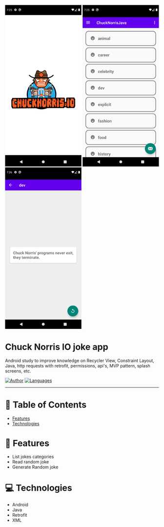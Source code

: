 <div>
<img src=".github/splash.png" width="250" />
<img src=".github/main.png" width="250" />
<img src=".github/joke.png" width="250" />
</div>

# Chuck Norris IO joke app
 Android study to improve knowledge on Recycler View, Constraint Layout, Java, http requests with retrofit,
 permissions, api's, MVP pattern, splash screens, etc.

[![Author](https://img.shields.io/badge/author-DanielJ06-7FCD91?style=flat-square)](https://github.com/danielj06)
[![Languages](https://img.shields.io/github/languages/count/DanielJ06/Monet-s-server?color=%7FCD91&style=flat-square)](#)

<hr />

# :pushpin: Table of Contents

* [Features](#brain-features)
* [Technologies](#computer-technologies)

# :brain: Features

* List jokes categories
* Read random joke
* Generate Random joke

# :computer: Technologies

* Android
* Java
* Retrofit
* XML
